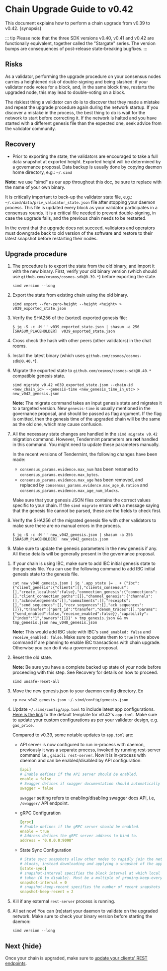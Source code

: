 <!--
order: 2
-->

# Chain Upgrade Guide to v0.42

This document explains how to perform a chain upgrade from v0.39 to v0.42. {synopsis}

::: tip
Please note that the three SDK versions v0.40, v0.41 and v0.42 are functionally equivalent, together called the "Stargate" series. The version bumps are consequences of post-release state-breaking bugfixes.
:::

## Risks

As a validator, performing the upgrade procedure on your consensus nodes carries a heightened risk of double-signing and
being slashed: if your validator node votes for a block, and, in the same block time, restarts the upgraded node, this may lead to double-voting on a block.

The riskiest thing a validator can do is to discover that they made a mistake and repeat the upgrade procedure again during
the network startup. If you discover a mistake in the process, the best thing to do is wait for the network to start
before correcting it. If the network is halted and you have started with a different genesis file than the expected one,
seek advice from the validator community.

## Recovery

- Prior to exporting the state, the validators are encouraged to take a full data snapshot at exported height. Exported
  height will be determined by a governance proposal. Data backup is usually done by copying daemon home directory,
  e.g.: `~/.simd`

**Note:** we use "simd" as our app throughout this doc, be sure to replace with the name of your own binary.

It is critically important to back-up the validator state file, e.g.: `~/.simd/data/priv_validator_state.json` file
after stopping your daemon process. This file is updated every block as your validator participates in a consensus
rounds. It is a critical file needed to prevent double-signing, in case the upgrade fails, and the previous chain needs
to be restarted.

In the event that the upgrade does not succeed, validators and operators must downgrade back to old version of the
software and restore to their latest snapshot before restarting their nodes.

## Upgrade procedure

1. The procedure is to export the state from the old binary, and import it with the new binary. First, verify your old binary version (which should use `github.com/cosmos/cosmos-sdk@0.39.*`) before exporting the state.

   ```shell
   simd version --long
   ```

1. Export the state from existing chain using the old binary.

   ```shell
   simd export --for-zero-height --height <height> > v039_exported_state.json
   ```

1. Verify the SHA256 of the (sorted) exported genesis file:

   ```shell
   $ jq -S -c -M '' v039_exported_state.json | shasum -a 256
   [SHASUM_PLACEHOLDER]  v039_exported_state.json
   ```

1. Cross check the hash with other peers (other validators) in the chat rooms.

1. Install the latest binary (which uses `github.com/cosmos/cosmos-sdk@0.40.*`).

1. Migrate the exported state to `github.com/cosmos/cosmos-sdk@0.40.*` compatible genesis state.

   ```shell
   simd migrate v0.42 v039_exported_state.json --chain-id <new_chain_id> --genesis-time <new_genesis_time_in_utc> > new_v042_genesis.json
   ```

   **Note:** The migrate command takes an input genesis state and migrates it to a targeted version. New `genesis-time` is usually mentioned in the governance proposal, and should be passed as flag argument. If the flag is omitted, then the genesis time of the upgraded chain will be the same as the old one, which may cause confusion.

1. All the necessary state changes are handled in the `simd migrate v0.42` migration command. However, Tendermint parameters are **not** handled in this command. You might need to update these parameters manually.

   In the recent versions of Tendermint, the following changes have been made:

   - `consensus_params.evidence.max_num` has been renamed to `consensus_params.evidence.max_bytes`.
   - `consensus_params.evidence.max_age` has been removed, and replaced by `consensus_params.evidence.max_age_duration` and `consensus_params.evidence.max_age_num_blocks`.

   Make sure that your genesis JSON files contains the correct values specific to your chain. If the `simd migrate` errors with a message saying that the genesis file cannot be parsed, these are the fields to check first.

1. Verify the SHA256 of the migrated genesis file with other validators to make sure there are no manual errors in the process.

   ```shell
   $ jq -S -c -M '' new_v042_genesis.json | shasum -a 256
   [SHASUM_PLACEHOLDER]  new_v042_genesis.json
   ```

1. Make sure to update the genesis parameters in the new genesis if any. All these details will be generally present in
   the governance proposal.

1) If your chain is using IBC, make sure to add IBC initial genesis state to the genesis file. You can use the following command to add IBC initial genesis state to the genesis file.

   ```shell
   cat new_v040_genesis.json | jq '.app_state |= . + {"ibc":{"client_genesis":{"clients":[],"clients_consensus":[],"create_localhost":false},"connection_genesis":{"connections":[],"client_connection_paths":[]},"channel_genesis":{"channels":[],"acknowledgements":[],"commitments":[],"receipts":[],"send_sequences":[],"recv_sequences":[],"ack_sequences":[]}},"transfer":{"port_id":"transfer","denom_traces":[],"params":{"send_enabled":false,"receive_enabled":false}},"capability":{"index":"1","owners":[]}}' > tmp_genesis.json && mv tmp_genesis.json new_v040_genesis.json
   ```

   **Note:** This would add IBC state with IBC's `send_enabled: false` and `receive_enabled: false`. Make sure to update them to `true` in the above command if are planning to enable IBC transactions with chain upgrade. Otherwise you can do it via a governance proposal.

1) Reset the old state.

   **Note:** Be sure you have a complete backed up state of your node before proceeding with this step.
   See Recovery for details on how to proceed.

   ```shell
   simd unsafe-reset-all
   ```

1) Move the new genesis.json to your daemon config directory. Ex

   ```shell
   cp new_v042_genesis.json ~/.simd/config/genesis.json
   ```

1) Update `~/.simd/config/app.toml` to include latest app configurations. [Here is the link](https://github.com/cosmos/cosmos-sdk/blob/v0.42.0-rc6/server/config/toml.go#L11-L164) to the default template for v0.42's `app.toml`. Make sure to
   update your custom configurations as per your validator design, e.g. `gas_price`.

   Compared to v0.39, some notable updates to `app.toml` are:

   - API server is now configured to run in-process with daemon, previously it was a separate process, invoked by running rest-server
     command i.e., `gaiacli rest-server`. Now it is in-process with daemon and can be enabled/disabled by API configuration:

     ```yaml
     [api]
     # Enable defines if the API server should be enabled.
     enable = false
     # Swagger defines if swagger documentation should automatically be registered.
     swagger = false
     ```

     `swagger` setting refers to enabling/disabling swagger docs API, i.e, `/swagger/` API endpoint.

   - gRPC Configuration

     ```yaml
     [grpc]
     # Enable defines if the gRPC server should be enabled.
     enable = true
     # Address defines the gRPC server address to bind to.
     address = "0.0.0.0:9090"
     ```

   - State Sync Configuration

     ```yaml
     # State sync snapshots allow other nodes to rapidly join the network without replaying historical
     # blocks, instead downloading and applying a snapshot of the application state at a given height.
     [state-sync]
     # snapshot-interval specifies the block interval at which local state sync snapshots are
     # taken (0 to disable). Must be a multiple of pruning-keep-every.
     snapshot-interval = 0
     # snapshot-keep-recent specifies the number of recent snapshots to keep and serve (0 to keep all).
     snapshot-keep-recent = 2
     ```

1) Kill if any external `rest-server` process is running.

1) All set now! You can (re)start your daemon to validate on the upgraded network. Make sure to check your binary version
   before starting the daemon:

   ```
   simd version --long
   ```

## Next {hide}

Once your chain is upgraded, make sure to [update your clients' REST endpoints](./rest.md).

